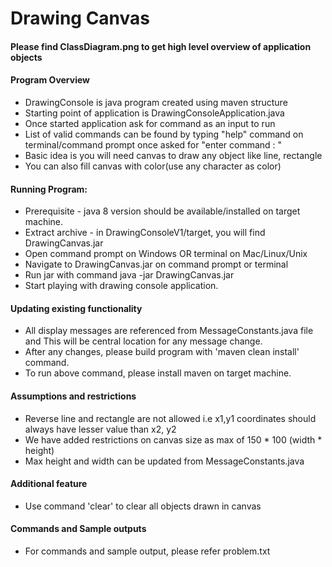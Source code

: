 # Drawing Canvas

#### Please find ClassDiagram.png to get high level overview of application objects

####  Program Overview
* DrawingConsole is java program created using maven structure
* Starting point of application is DrawingConsoleApplication.java
* Once started application ask for command as an input to run
* List of valid commands can be found by typing  "help" command on terminal/command
  prompt once asked for "enter command : "
* Basic idea is you will need canvas to draw any object like line, rectangle
* You can also fill canvas with color(use any character as color)

#### Running Program:
* Prerequisite - java 8 version should be available/installed on target machine.
* Extract archive - in DrawingConsoleV1/target, you will find DrawingCanvas.jar
* Open command prompt on Windows OR terminal on Mac/Linux/Unix
* Navigate to DrawingCanvas.jar on command prompt or terminal
* Run jar with command java -jar DrawingCanvas.jar
* Start playing with drawing console application.

#### Updating existing functionality
* All display messages are referenced from MessageConstants.java file
  and This will be central location for any message change.
* After any changes, please build program with 'maven clean install' command.
* To run above command, please install maven on target  machine.

#### Assumptions and restrictions
* Reverse line and rectangle are  not allowed i.e x1,y1 coordinates should always have lesser value than x2, y2
* We have added restrictions on canvas size as max of 150 * 100 (width * height)
* Max height and width can be updated from MessageConstants.java
#### Additional feature
* Use command 'clear' to clear all objects drawn in canvas

#### Commands and Sample outputs
* For commands and sample output, please refer problem.txt